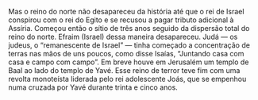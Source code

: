 ﻿Mas o reino do norte não desapareceu da história até que o rei de Israel conspirou com o rei do Egito e se recusou a pagar tributo adicional à Assíria. Começou então o sítio de três anos seguido da dispersão total do reino do norte. Efraim (Israel) dessa maneira desapareceu. Judá — os judeus, o “remanescente de Israel” — tinha começado a concentração de terras nas mãos de uns poucos, como disse Isaías, “Juntando casa com casa e campo com campo”. Em breve houve em Jerusalém um templo de Baal ao lado do templo de Yavé. Esse reino de terror teve fim com uma revolta monoteísta liderada pelo rei adolescente Joás, que se empenhou numa cruzada por Yavé durante trinta e cinco anos.